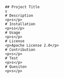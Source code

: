 
    ## Project Title
    s
    # Description
    <p>s</p>
    # Installation
    <p>ss</p>
    # Usage
    <p>s</p>
    # License
    <p>Apache License 2.0</p>
    # Contribution
    <p>s</p>
    # Test
    <p>s</p>
    # Quesiton
    <p>s</p>
    